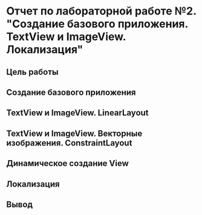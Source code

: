 # Отчет по лабораторной работе №2. "Создание базового приложения. TextView и ImageView. Локализация"
## Цель работы 

## Создание базового приложения

## TextView и ImageView. LinearLayout

## TextView и ImageView. Векторные изображения. ConstraintLayout

## Динамическое создание View

## Локализация

## Вывод